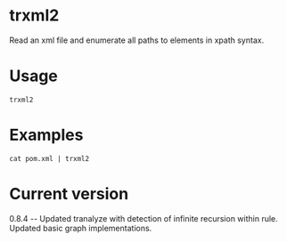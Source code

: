 # trxml2

Read an xml file and enumerate all paths to elements in xpath syntax.

# Usage

    trxml2

# Examples

    cat pom.xml | trxml2

# Current version

0.8.4 -- Updated tranalyze with detection of infinite recursion within rule. Updated basic graph implementations.
